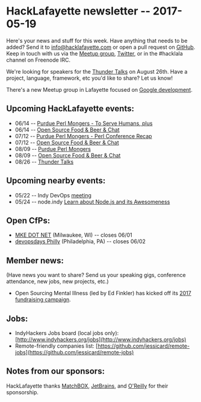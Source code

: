 # HackLafayette newsletter -- 2017-05-19

Here's your news and stuff for this week. Have anything that needs to be added? Send it to info@hacklafayette.com or open a pull request on [GitHub](https://github.com/hacklafayette/newsletter). Keep in touch with us via the [Meetup group](https://www.meetup.com/hacklafayette/), [Twitter](https://twitter.com/hacklafayette), or in the #hacklala channel on Freenode IRC.

We're looking for speakers for the [Thunder Talks](https://www.meetup.com/hacklafayette/events/237527854/) on August 26th. Have a project, language, framework, etc you'd like to share? Let us know!

There's a new Meetup group in Lafayette focused on [Google development](https://www.meetup.com/GDGLafayette/).

## Upcoming HackLafayette events:

* 06/14 -- [Purdue Perl Mongers - To Serve Humans, plus](https://www.meetup.com/hacklafayette/events/239878754/)
* 06/14 -- [Open Source Food & Beer & Chat](https://www.meetup.com/hacklafayette/events/239878923/)
* 07/12 -- [Purdue Perl Mongers - Perl Conference Recap](https://www.meetup.com/hacklafayette/events/239878787/)
* 07/12 -- [Open Source Food & Beer & Chat](https://www.meetup.com/hacklafayette/events/239878940/)
* 08/09 -- [Purdue Perl Mongers](https://www.meetup.com/hacklafayette/events/239878854/)
* 08/09 -- [Open Source Food & Beer & Chat](https://www.meetup.com/hacklafayette/events/239878972/)
* 08/26 -- [Thunder Talks](https://www.meetup.com/hacklafayette/events/239012244/)

## Upcoming nearby events:

* 05/22 -- Indy DevOps [meeting](https://www.meetup.com/IndyDevOps/events/239456922/)
* 05/24 -- node.indy [Learn about Node.js and its Awesomeness](https://www.meetup.com/Node-indy/events/238887233/)


## Open CfPs:
* [MKE DOT NET](https://www.papercall.io/mkedotnet2017) (Milwaukee, WI) -- closes 06/01
* [devopsdays Philly](https://www.devopsdays.org/events/2017-philadelphia/propose/) (Philadelphia, PA) -- closes 06/02


## Member news:
(Have news you want to share? Send us your speaking gigs, conference attendance, new jobs, new projects, etc.)
* Open Sourcing Mental Illness (led by Ed Finkler) has kicked off its [2017 fundraising campaign](https://osmihelp.org/2017-campaign).

## Jobs:
* IndyHackers Jobs board (local jobs only): [http://www.indyhackers.org/jobs](http://www.indyhackers.org/jobs)
* Remote-friendly companies list: [https://github.com/jessicard/remote-jobs](https://github.com/jessicard/remote-jobs)

## Notes from our sponsors:

HackLafayette thanks [MatchBOX](http://matchboxstudio.org/), [JetBrains](https://www.jetbrains.com/), and [O'Reilly](http://www.oreilly.com/) for their sponsorship.
